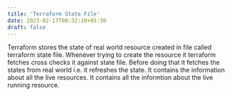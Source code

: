 ```yaml
---
title: 'Terraform State File'
date: 2023-02-17T08:32:10+05:30
draft: false
---
```


Terraform stores the state of real world resource created in file called terraform state file.
Whenever trying to create the resource it terraform fetches cross checks it against state file. Before doing that it fetches the states from real world i.e. it refreshes the state. It contains the information about all the live resources. It contains all the informtion about the live running resource.
